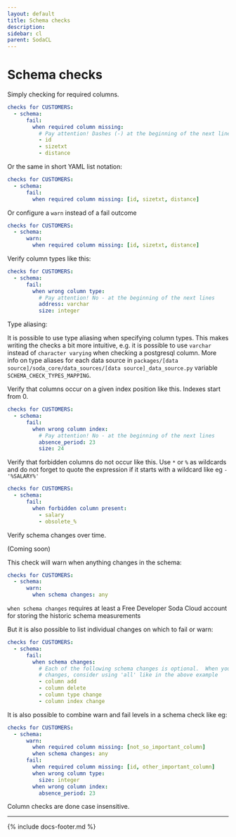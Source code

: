 ```yaml
---
layout: default
title: Schema checks
description: 
sidebar: cl
parent: SodaCL
---
```


# Schema checks

Simply checking for required columns.
```yaml
checks for CUSTOMERS:
  - schema:
      fail:
        when required column missing:
          # Pay attention! Dashes (-) at the beginning of the next lines
          - id
          - sizetxt
          - distance
```

Or the same in short YAML list notation:
```yaml
checks for CUSTOMERS:
  - schema:
      fail:
        when required column missing: [id, sizetxt, distance]
```

Or configure a `warn` instead of a fail outcome
```yaml
checks for CUSTOMERS:
  - schema:
      warn:
        when required column missing: [id, sizetxt, distance]
```

Verify column types like this:
```yaml
checks for CUSTOMERS:
  - schema:
      fail:
        when wrong column type:
          # Pay attention! No - at the beginning of the next lines
          address: varchar
          size: integer
```

Type aliasing:

It is possible to use type aliasing when specifying column types. This makes writing the checks a bit more intuitive, e.g. it is possible to use `varchar` instead of `character varying` when checking a postgresql column. More info on type aliases for each data source in `packages/[data source]/soda_core/data_sources/[data source]_data_source.py` variable `SCHEMA_CHECK_TYPES_MAPPING`.

Verify that columns occur on a given index position like this. Indexes start from 0.
```yaml
checks for CUSTOMERS:
  - schema:
      fail:
        when wrong column index:
          # Pay attention! No - at the beginning of the next lines
          absence_period: 23
          size: 24
```

Verify that forbidden columns do not occur like this. Use `*` or `%` as wildcards and do not forget to quote the expression if it starts with a wildcard like eg `- '%SALARY%'`
```yaml
checks for CUSTOMERS:
  - schema:
      fail:
        when forbidden column present:
          - salary
          - obsolete_%
```

Verify schema changes over time.

(Coming soon)

This check will warn when anything changes in the schema:
```yaml
checks for CUSTOMERS:
  - schema:
      warn:
        when schema changes: any
```

`when schema changes` requires at least a Free Developer Soda Cloud account for storing the historic schema measurements

But it is also possible to list individual changes on which to fail or warn:
```yaml
checks for CUSTOMERS:
  - schema:
      fail:
        when schema changes:
          # Each of the following schema changes is optional.  When you want to fail on any of the
          # changes, consider using 'all' like in the above example
          - column add
          - column delete
          - column type change
          - column index change
```

It is also possible to combine warn and fail levels in a schema check like eg:
```yaml
checks for CUSTOMERS:
  - schema:
      warn:
        when required column missing: [not_so_important_column]
        when schema changes: any
      fail:
        when required column missing: [id, other_important_column]
        when wrong column type:
          size: integer
        when wrong column index:
          absence_period: 23
```

Column checks are done case insensitive.

---
{% include docs-footer.md %}